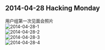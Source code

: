 ## 2014-04-28 Hacking Monday  
用户组第一次见面会照片  
![2014-04-28-1](http://hrblug.qiniudn.com/2014-04-28-1.jpg)  
![2014-04-28-2](http://hrblug.qiniudn.com/2014-04-28-2.jpg)  
![2014-04-28-3](http://hrblug.qiniudn.com/2014-04-28-3.jpg)  
![2014-04-28-4](http://hrblug.qiniudn.com/2014-04-28-4.jpg)  
